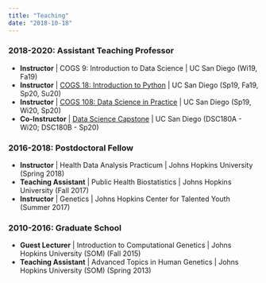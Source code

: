 ```yaml
---
title: "Teaching"
date: "2018-10-18"
---
```



### 2018-2020: Assistant Teaching Professor
- __Instructor__ | COGS 9: Introduction to Data Science | UC San Diego (Wi19, Fa19) 
- __Instructor__ | [COGS 18: Introduction to Python](https://cogs18.github.io) | UC San Diego (Sp19, Fa19, Sp20, Su20)
- __Instructor__ | [COGS 108: Data Science in Practice](https://github.com/COGS108) | UC San Diego (Sp19, Wi20, Sp20)
- __Co-Instructor__ | [Data Science Capstone](https://github.com/ShanEllis/Genetic-Variation) | UC San Diego (DSC180A - Wi20; DSC180B - Sp20)

### 2016-2018: Postdoctoral Fellow
- __Instructor__ | Health Data Analysis Practicum | Johns Hopkins University (Spring 2018)
- __Teaching Assistant__ | Public Health Biostatistics | Johns Hopkins University (Fall 2017)
- __Instructor__ | Genetics | Johns Hopkins Center for Talented Youth (Summer 2017)

### 2010-2016: Graduate School
-  __Guest Lecturer__ | Introduction to Computational Genetics | Johns Hopkins University (SOM) (Fall 2015)
-  __Teaching Assistant__ | Advanced Topics in Human Genetics | Johns Hopkins University (SOM) (Spring 2013)
